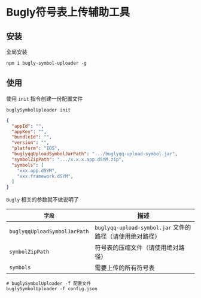 # Bugly符号表上传辅助工具

## 安装

全局安装

```shell
npm i bugly-symbol-uploader -g
```

## 使用

使用 `init` 指令创建一份配置文件

```shell
buglySymbolUploader init
```

```json
{
  "appId": "",
  "appKey": "",
  "bundleId": "",
  "version": "",
  "platform": "IOS",
  "buglyqqUploadSymbolJarPath": ".../buglyqq-upload-symbol.jar",
  "symbolZipPath": ".../x.x.x.app.dSYM.zip",
  "symbols": [
    "xxx.app.dSYM",
    "xxx.framework.dSYM",
  ]
}
```



`Bugly` 相关的参数就不做说明了

|`字段`|描述|
|-|-|
|`buglyqqUploadSymbolJarPath`|`buglyqq-upload-symbol.jar` 文件的路径（请使用绝对路径）|
|`symbolZipPath`|符号表的压缩文件（请使用绝对路径）|
|`symbols`|需要上传的所有符号表|

```shell
# buglySymbolUploader -f 配置文件
buglySymbolUploader -f config.json
```